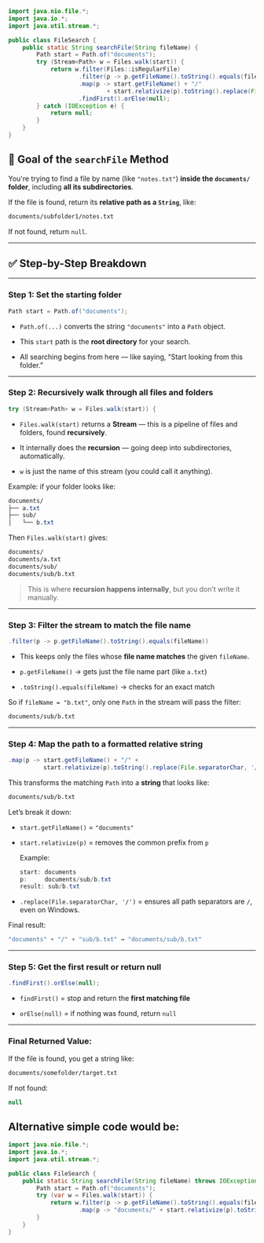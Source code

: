 ```java
import java.nio.file.*;
import java.io.*;
import java.util.stream.*;

public class FileSearch {
    public static String searchFile(String fileName) {
        Path start = Path.of("documents");
        try (Stream<Path> w = Files.walk(start)) {
            return w.filter(Files::isRegularFile)
                    .filter(p -> p.getFileName().toString().equals(fileName))
                    .map(p -> start.getFileName() + "/"
                            + start.relativize(p).toString().replace(File.separatorChar, '/'))
                    .findFirst().orElse(null);
        } catch (IOException e) {
            return null;
        }
    }
}
```


## 🔹 Goal of the `searchFile` Method

You're trying to find a file by name (like `"notes.txt"`) **inside the `documents/` folder**, including **all its subdirectories**.

If the file is found, return its **relative path as a `String`**, like:

```bash
documents/subfolder1/notes.txt
```

If not found, return `null`.

---

## ✅ Step-by-Step Breakdown

---

### **Step 1: Set the starting folder**

```java
Path start = Path.of("documents");
```

-   `Path.of(...)` converts the string `"documents"` into a `Path` object.
    
-   This `start` path is the **root directory** for your search.
    
-   All searching begins from here — like saying, “Start looking from this folder.”
    

---

### **Step 2: Recursively walk through all files and folders**

```java
try (Stream<Path> w = Files.walk(start)) {
```

-   `Files.walk(start)` returns a **Stream<Path>** — this is a pipeline of files and folders, found **recursively**.
    
-   It internally does the **recursion** — going deep into subdirectories, automatically.
    
-   `w` is just the name of this stream (you could call it anything).
    

Example: if your folder looks like:

```css
documents/
├── a.txt
├── sub/
│   └── b.txt
```

Then `Files.walk(start)` gives:

```bash
documents/
documents/a.txt
documents/sub/
documents/sub/b.txt
```

> This is where **recursion happens internally**, but you don’t write it manually.

---

### **Step 3: Filter the stream to match the file name**

```java
.filter(p -> p.getFileName().toString().equals(fileName))
```

-   This keeps only the files whose **file name matches** the given `fileName`.
    
-   `p.getFileName()` → gets just the file name part (like `a.txt`)
    
-   `.toString().equals(fileName)` → checks for an exact match
    

So if `fileName = "b.txt"`, only one `Path` in the stream will pass the filter:

```bash
documents/sub/b.txt
```

---

### **Step 4: Map the path to a formatted relative string**

```java
.map(p -> start.getFileName() + "/" +
          start.relativize(p).toString().replace(File.separatorChar, '/'))
```

This transforms the matching `Path` into a **string** that looks like:

```bash
documents/sub/b.txt
```

Let’s break it down:

-   `start.getFileName()` = `"documents"`
    
-   `start.relativize(p)` = removes the common prefix from `p`
    
    Example:
    
    ```java
    start: documents
    p:     documents/sub/b.txt
    result: sub/b.txt
    ```
    
-   `.replace(File.separatorChar, '/')` = ensures all path separators are `/`, even on Windows.
    

Final result:

```java
"documents" + "/" + "sub/b.txt" → "documents/sub/b.txt"
```

---

### **Step 5: Get the first result or return null**

```java
.findFirst().orElse(null);
```

-   `findFirst()` = stop and return the **first matching file**
    
-   `orElse(null)` = if nothing was found, return `null`
    

---

### Final Returned Value:

If the file is found, you get a string like:

```bash
documents/somefolder/target.txt
```

If not found:

```csharp
null
```

## Alternative simple code would be:

```java
import java.nio.file.*;
import java.io.*;
import java.util.stream.*;

public class FileSearch {
    public static String searchFile(String fileName) throws IOException {
        Path start = Path.of("documents");
        try (var w = Files.walk(start)) {
            return w.filter(p -> p.getFileName().toString().equals(fileName))
                    .map(p -> "documents/" + start.relativize(p).toString()).findFirst().orElse(null);
        }
    }
}
```